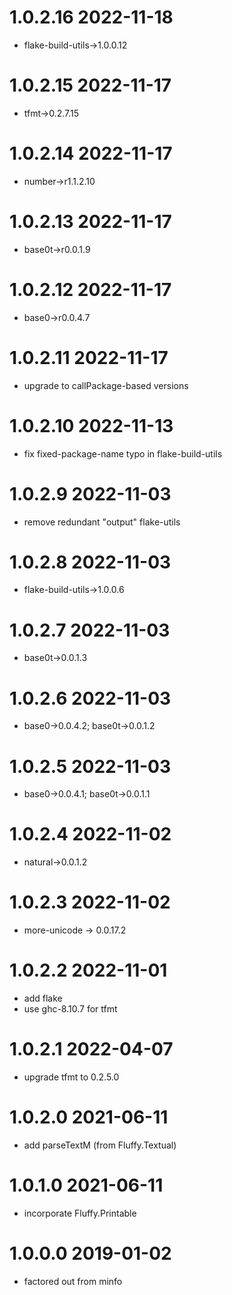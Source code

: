 1.0.2.16 2022-11-18
===================
- flake-build-utils->1.0.0.12

1.0.2.15 2022-11-17
===================
- tfmt->0.2.7.15

1.0.2.14 2022-11-17
===================
- number->r1.1.2.10

1.0.2.13 2022-11-17
===================
- base0t->r0.0.1.9

1.0.2.12 2022-11-17
===================
- base0->r0.0.4.7

1.0.2.11 2022-11-17
===================
- upgrade to callPackage-based versions

1.0.2.10 2022-11-13
===================
- fix fixed-package-name typo in flake-build-utils

1.0.2.9 2022-11-03
==================
- remove redundant "output" flake-utils

1.0.2.8 2022-11-03
==================
- flake-build-utils->1.0.0.6

1.0.2.7 2022-11-03
==================
- base0t->0.0.1.3

1.0.2.6 2022-11-03
==================
- base0->0.0.4.2; base0t->0.0.1.2

1.0.2.5 2022-11-03
==================
- base0->0.0.4.1; base0t->0.0.1.1

1.0.2.4 2022-11-02
==================
- natural->0.0.1.2

1.0.2.3 2022-11-02
==================
- more-unicode -> 0.0.17.2

1.0.2.2 2022-11-01
==================
- add flake
- use ghc-8.10.7 for tfmt

1.0.2.1 2022-04-07
==================
- upgrade tfmt to 0.2.5.0

1.0.2.0 2021-06-11
==================
- add parseTextM (from Fluffy.Textual)

1.0.1.0 2021-06-11
==================
- incorporate Fluffy.Printable

1.0.0.0 2019-01-02
==================
- factored out from minfo
